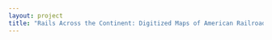 ```yaml
--- 
layout: project 
title: "Rails Across the Continent: Digitized Maps of American Railroad Expansion" 
---
```



